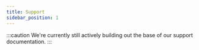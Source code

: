 ```yaml
--- 
title: Support
sidebar_position: 1
---
```


:::caution
We're currently still actively building out the base of our support documentation. 
:::

